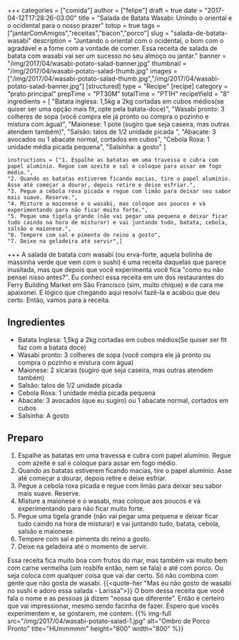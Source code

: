+++
categories = ["comida"]
author = ["felipe"]
draft = true
date = "2017-04-12T17:28:26-03:00"
title = "Salada de Batata Wasabi: Unindo o oriental e o ocidental para o nosso prazer"
totop = true
tags = ["jantarComAmigos","receitas","bacon","porco"]
slug = "salada-de-batata-wasabi"
description = "Juntando o oriental com o ocidental, o bom com o agradável e a fome com a vontade de comer. Essa receita de salada de batata com wasabi vai ser um sucesso no seu almoço ou jantar."
banner = "/img/2017/04/wasabi-potato-salad-banner.jpg"
thumbnail = "/img/2017/04/wasabi-potato-salad-thumb.jpg"
images = ["/img/2017/04/wasabi-potato-salad-thumb.jpg","/img/2017/04/wasabi-potato-salad-banner.jpg"]
[structured]
    type = "Recipe"
[recipe]
    category = "prato principal"
    prepTime = "PT30M"
    totalTime = "PT1H"
    recipeYield = "8"
    ingredients = [ "Batata inglesa: 1,5kg a 2kg cortadas em cubos médios(se quiser ser uma opção mais fit, opte pela batata-doce)",
    "Wasabi pronto: 3 colheres de sopa (você compra ele já pronto ou compra o pozinho e mistura com água)",
    "Maionese: 1 pote (sugiro que seja caseira, mas outras atendem também)",
    "Salsão: talos de 1/2 unidade picada ",
    "Abacate: 3 avocados ou 1 abacate normal, cortados em cubos",
    "Cebola Roxa: 1 unidade média picada pequena",
    "Salsinha: a gosto" ]

    instructions = ["1. Espalhe as batatas em uma travessa e cubra com papel alumínio. Regue com azeite e sal e coloque para assar em fogo médio.",
    "2. Quando as batatas estiverem ficando macias, tire o papel alumínio. Asse até começar a dourar, depois retire e deixe esfriar.",
    "3. Pegue a cebola roxa picada e regue com limão para deixar seu sabor mais suave. Reserve.",
    "4. Misture a maionese e o wasabi, mas coloque aos poucos e vá experimentando para não ficar muito forte.",
    "5. Pegue uma tigela grande (não vai pegar uma pequena e deixar ficar tudo caindo na hora de misturar) e vai juntando tudo, batata, cebola, salsão e maionese.",
    "6. Tempere com sal e pimenta do reino a gosto",
    "7. Deixe na geladeira até servir",]
+++
A salada de batata com wasabi (ou erva-forte, aquela bolinha de massinha verde que vem com o sushi) é uma receita daquelas que parece inusitada, mas que depois que você experimenta você fica "como eu não pensei nisso antes?".
Eu conheci essa receita em um dos restaurantes do Ferry Building Market em São Francisco (sim, muito chique) e de cara me apaixonei. E lógico que chegando aqui resolvi fazê-la e acabou que deu certo.
Então, vamos para a receita.

## Ingredientes

- Batata Inglesa: 1,5kg a 2kg cortadas em cubos médios(Se quiser ser fit faz com a batata doce)
- Wasabi pronto: 3 colheres de sopa (você compra ele já pronto ou compra o pozinho e mistura com água)
- Maionese: 2 xícaras (sugiro que seja caseira, mas outras atendem também)
- Salsão: talos de 1/2 unidade picada
- Cebola Roxa: 1 unidade média picada pequena
- Abacate: 3 avocados (que eu sugiro) ou 1 abacate normal, cortados em cubos
- Salsinha: A gosto

## Preparo

1. Espalhe as batatas em uma travessa e cubra com papel alumínio. Regue com azeite e sal e coloque para assar em fogo médio.
2. Quando as batatas estiverem ficando macias, tire o papel alumínio. Asse até começar a dourar, depois retire e deixe esfriar.
3. Pegue a cebola roxa picada e regue com limão para deixar seu sabor mais suave. Reserve.
4. Misture a maionese e o wasabi, mas coloque aos poucos e vá experimentando para não ficar muito forte.
5. Pegue uma tigela grande (não vai pegar uma pequena e deixar ficar tudo caindo na hora de misturar) e vai juntando tudo, batata, cebola, salsão e maionese.
6. Tempere com sal e pimenta do reino a gosto.
7. Deixe na geladeira até o momento de servir.

Essa receita fica muito boa com frutos do mar, mas também vai muito bem com carne vermelha (um rosbife então, nem se fala) e até com porco. Ou seja coloca com qualquer coisa que vai dar certo. Só não combina com gente que não gosta de wasabi.
{{<quote-her "Mas eu não gosto de wasabi no sushi e adoro essa salada - Larissa">}}
O bom dessa receita que você fala o nome e as pessoas já dizem "nossa que diferente". Então é certeiro que vai impressionar, mesmo sendo facinha de fazer.
Espero que vocês experimentem e, se gostarem, me contem.
{{% img-full src="/img/2017/04/wasabi-potato-salad-1.jpg" alt="Ombro de Porco Pronto" title="HUmmmmm"  height="800" width="800" %}}
